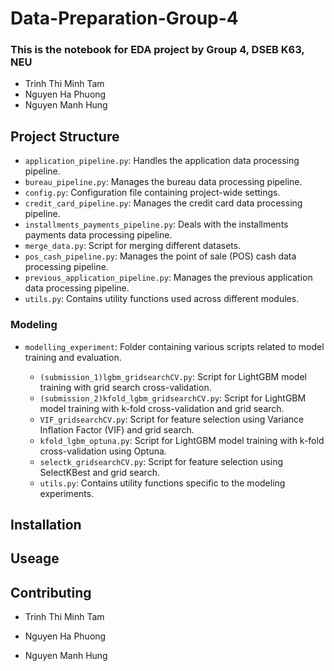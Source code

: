 # Data-Preparation-Group-4

### This is the notebook for EDA project by Group 4, DSEB K63, NEU
  
  * Trinh Thi Minh Tam
  * Nguyen Ha Phuong
  * Nguyen Manh Hung


## Project Structure

- `application_pipeline.py`: Handles the application data processing pipeline.
- `bureau_pipeline.py`: Manages the bureau data processing pipeline.
- `config.py`: Configuration file containing project-wide settings.
- `credit_card_pipeline.py`: Manages the credit card data processing pipeline.
- `installments_payments_pipeline.py`: Deals with the installments payments data processing pipeline.
- `merge_data.py`: Script for merging different datasets.
- `pos_cash_pipeline.py`: Manages the point of sale (POS) cash data processing pipeline.
- `previous_application_pipeline.py`: Manages the previous application data processing pipeline.
- `utils.py`: Contains utility functions used across different modules.

### Modeling

- `modelling_experiment`: Folder containing various scripts related to model training and evaluation.

  - `(submission_1)lgbm_gridsearchCV.py`: Script for LightGBM model training with grid search cross-validation.
  - `(submission_2)kfold_lgbm_gridsearchCV.py`: Script for LightGBM model training with k-fold cross-validation and grid search.
  - `VIF_gridsearchCV.py`: Script for feature selection using Variance Inflation Factor (VIF) and grid search.
  - `kfold_lgbm_optuna.py`: Script for LightGBM model training with k-fold cross-validation using Optuna.
  - `selectk_gridsearchCV.py`: Script for feature selection using SelectKBest and grid search.
  - `utils.py`: Contains utility functions specific to the modeling experiments.

## Installation




## Useage


## Contributing
  * Trinh Thi Minh Tam


  * Nguyen Ha Phuong


  * Nguyen Manh Hung


